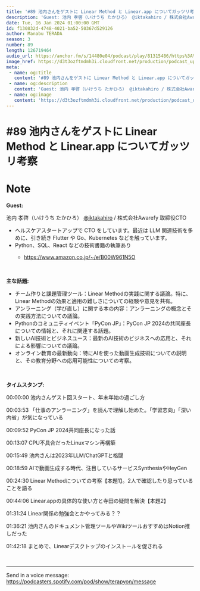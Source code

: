 ```yaml
---
title: '#89 池内さんをゲストに Linear Method と Linear.app についてガッツリ考察'
description: 'Guest: 池内 孝啓（いけうち たかひろ） @iktakahiro / 株式会社Awarefy 取締役CTO  ヘルスケアスタートアップで CTO をしています。最近は LLM 関連技術を多めに、'
date: Tue, 16 Jan 2024 01:00:00 GMT
id: f130832d-4748-4021-ba52-50367d529126
author: Manabu TERADA
season: 3
number: 89
length: 126719464
audio_url: https://anchor.fm/s/14480e04/podcast/play/81315486/https%3A%2F%2Fd3ctxlq1ktw2nl.cloudfront.net%2Fstaging%2F2024-0-15%2Fdda0d0a5-e594-f0b9-2f50-5e2941e9946d.mp3
image_href: https://d3t3ozftmdmh3i.cloudfront.net/production/podcast_uploaded/3302665/3302665-1582446732992-f3e5401da36c1.jpg
meta:
 - name: og:title
   content: '#89 池内さんをゲストに Linear Method と Linear.app についてガッツリ考察'
 - name: og:description
   content: 'Guest: 池内 孝啓（いけうち たかひろ） @iktakahiro / 株式会社Awarefy 取締役CTO  ヘルスケアスタートアップで CTO をしています。最近は LLM 関連技術を多めに、'
 - name: og:image
   content: 'https://d3t3ozftmdmh3i.cloudfront.net/production/podcast_uploaded/3302665/3302665-1582446732992-f3e5401da36c1.jpg'
---
```

# #89 池内さんをゲストに Linear Method と Linear.app についてガッツリ考察

<DisplayDate :dateStr="'Tue, 16 Jan 2024 01:00:00 GMT'" />
<DisplaySeason :season="3" :topic="89" />


# Note

<p><strong>Guest:</strong></p>
<p>池内 孝啓（いけうち たかひろ） <a href="https://twitter.com/iktakahiro" rel="noreferrer nofollow noopener" target="_blank">@iktakahiro</a> / 株式会社Awarefy 取締役CTO</p>
<ul>
 <li>ヘルスケアスタートアップで CTO をしています。最近は LLM 関連技術を多めに、引き続き Flutter や Go、Kubernetes などを触っています。</li>
 <li>Python、SQL、React などの技術書籍の執筆あり</li>
<ul>
  <li><a href="https://www.amazon.co.jp/~/e/B00W961N5O" rel="noreferrer nofollow noopener" target="_blank">https://www.amazon.co.jp/~/e/B00W961N5O</a></li>
</ul>
<p><br /></p>
</ul>
<p><strong>主な話題:</strong></p>
<ul>
  <li>チーム作りと課題管理ツール：Linear Methodの実践に関する議論。特に、Linear Methodの効果と適用の難しさについての経験や意見を共有。</li>
  <li>アンラーニング（学び直し）に関する本の内容：アンラーニングの概念とその実践方法についての議論。</li>
  <li>Pythonのコミュニティイベント「PyCon JP」：PyCon JP 2024の共同座長についての情報と、それに関連する話題。</li>
  <li>新しいAI技術とビジネスユース：最新のAI技術のビジネスへの応用と、それによる影響についての議論。</li>
  <li>オンライン教育の最新動向：特にAIを使った動画生成技術についての説明と、その教育分野への応用可能性についての考察。</li>
</ul>
<p><br /></p>
<p><strong>タイムスタンプ:</strong></p>
<p>00:00:00 池内さんゲスト回スタート、年末年始の過ごし方</p>
<p>00:03:53 「仕事のアンラーニング」を読んで理解し始めた。「学習志向」「深い内省」が気になっている</p>
<p>00:09:52 PyCon JP 2024共同座長になった話</p>
<p>00:13:07 CPU不具合だったLinuxマシン再構築</p>
<p>00:15:49 池内さんは2023年LLM/ChatGPTと格闘</p>
<p>00:18:59 AIで動画生成する時代、注目しているサービスSynthesiaやHeyGen</p>
<p>00:24:30 Linear Methodについての考察【本題1】。2人で確認したり思っていることを語る</p>
<p>00:44:06 Linear.appの具体的な使い方と寺田の疑問を解決【本題2】</p>
<p>01:31:24 Linear関係の勉強会とかやってみる？？</p>
<p>01:36:21 池内さんのドキュメント管理ツールやWikiツールおすすめはNotion推しだった</p>
<p>01:42:18 まとめで、Linearデスクトップのインストールを促される</p>
<p><br /></p>

--- 

Send in a voice message: https://podcasters.spotify.com/pod/show/terapyon/message



<Player title="#89 池内さんをゲストに Linear Method と Linear.app についてガッツリ考察" 
  audio_url="https://anchor.fm/s/14480e04/podcast/play/81315486/https%3A%2F%2Fd3ctxlq1ktw2nl.cloudfront.net%2Fstaging%2F2024-0-15%2Fdda0d0a5-e594-f0b9-2f50-5e2941e9946d.mp3" 
  image_href="https://d3t3ozftmdmh3i.cloudfront.net/production/podcast_uploaded/3302665/3302665-1582446732992-f3e5401da36c1.jpg" 
/>

